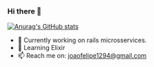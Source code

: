 ### Hi there 👋

[![Anurag's GitHub stats](https://github-readme-stats.vercel.app/api?username=joaofelipesus)](https://github.com/joaofelipesus/github-readme-stats)


- 🔭 Currently working on rails microsservices.
- 🌱 Learning Elixir
- 📫 Reach me on: joaofelipe1294@gmail.com
